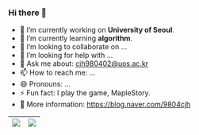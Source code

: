 ### Hi there 👋

- 🔭 I’m currently working on **University of Seoul**.
- 🌱 I’m currently learning **algorithm**.
- 👯 I’m looking to collaborate on ...
- 🤔 I’m looking for help with ...
- 💬 Ask me about: cjh980402@uos.ac.kr
- 📫 How to reach me: ...
- 😄 Pronouns: ...
- ⚡ Fun fact: I play the game, MapleStory.
- 📝 More information: https://blog.naver.com/9804cjh

| <img src="https://github-readme-stats.vercel.app/api?username=cjh980402&show_icons=true&theme=vue&count_private=true"> | <img src="https://github-readme-stats.vercel.app/api/top-langs/?username=cjh980402&layout=compact&theme=vue&langs_count=10"> |
| --- | --- |

<!--
**cjh980402/cjh980402** is a ✨ _special_ ✨ repository because its `README.md` (this file) appears on your GitHub profile.

Here are some ideas to get you started:

- 🔭 I’m currently working on ...
- 🌱 I’m currently learning ...
- 👯 I’m looking to collaborate on ...
- 🤔 I’m looking for help with ...
- 💬 Ask me about ...
- 📫 How to reach me: ...
- 😄 Pronouns: ...
- ⚡ Fun fact: ...
-->
